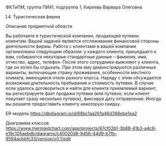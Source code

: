 ФКТиПМ, группа ПИ41, подгруппа 1, Киреева Варвара Олеговна

14. Туристическая фирма

Описание предметной области

Вы работаете в туристической компании, продающей путевки клиентам. Вашей задачей является отслеживание финансовой стороны деятельности фирмы. Работа с клиентами в вашей компании организована следующим образом: у каждого клиента, пришедшего к вам, собираются некоторые стандартные данные – фамилия, имя, отчество, адрес, телефон. После этого сотрудники выясняют у клиента, где он хотел бы отдыхать. При этом ему демонстрируются различные варианты, включающие страну проживания, особенности местного климата, имеющиеся отели разного класса. Наряду с этим обсуждается возможная длительность пребывания и стоимость путевки. В случае если удалось договориться и найти для клиента приемлемый вариант, вы регистрируете факт продажи путевки (или путевок, если клиент покупает сразу несколько путевок), фиксируя дату отправления. Иногда вы решаете предоставить клиенту некоторую скидку.

ER-модель https://dbdiagram.io/d/68bc1aa261a46d388ebe1ea2

Диаграмма классов https://www.mermaidchart.com/app/projects/97cf02b1-3b88-41b3-a4c8-e19c105aebdb/diagrams/c40020d8-9d56-44d9-b7fb-9594acbbfc33/version/v0.1/edit